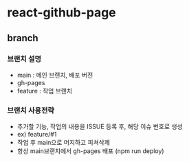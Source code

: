 # react-github-page

## branch 

### 브랜치 설명

- main : 메인 브랜치, 배포 버전
- gh-pages
- feature : 작업 브랜치

### 브랜치 사용전략

- 추가할 기능, 작업의 내용을 ISSUE 등록 후, 해당 이슈 번호로 생성
- ex) feature/#1
- 작업 후 main으로 머지하고 피쳐삭제
- 항상 main브랜치에서 gh-pages 배포 (npm run deploy)
